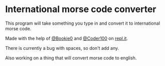 # International morse code converter

This program will take something you type in and convert it to international morse code.

Made with the help of [@Bookie0](https://repl.it/@Bookie0) and [@Coder100](https://repl.it/@Coder100) on [repl.it](https://repl.it/talk/share/International-Morse-Code-Converter/46577).

There is currently a bug with spaces, so don't add any.

Also working on a thing that will convert morse code to english.
